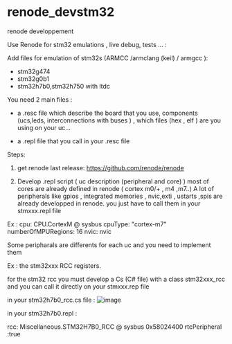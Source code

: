 # renode_devstm32
renode developpement

Use Renode for stm32 emulations , live debug, tests ... : 

Add files for emulation of stm32s (ARMCC /armclang (keil) / armgcc ):

- stm32g474 
- stm32g0b1
- stm32h7b0,stm32h750 with ltdc

You need 2 main files :
- a .resc file which describe the board that you use, components (ucs,leds, interconnections with buses ) , 
which files (hex , elf ) are you using on your uc...

- a .repl file that you call in your .resc file


Steps:

1) get renode last release:
https://github.com/renode/renode

2) Develop .repl script ( uc  description (peripheral and core) )
   most of cores are already defined in renode ( cortex m0/+ , m4 ,m7..)
   A lot of peripherals like  gpios , integrated memories , nvic,exti , ustarts ,spis are already developped in renode.
   you just have to call them in your stmxxx.repl file

  Ex : 
  cpu: CPU.CortexM @ sysbus
    cpuType: "cortex-m7"
    numberOfMPURegions: 16
    nvic: nvic


  Some peripharals are differents for each uc and you need to implement them 
  
  Ex : 
  the stm32xxx RCC registers.

  for the stm32 rcc you must develop a Cs (C# file) with a class stm32xxx_rcc and you can call it directly on your  stmxxx.rep file

in your stm32h7b0_rcc.cs file :
![image](https://github.com/user-attachments/assets/b69768b9-6db5-46e1-bb7b-dbe0c8c65448)

in your stm32h7b0.repl :

rcc: Miscellaneous.STM32H7B0_RCC @ sysbus 0x58024400
  rtcPeripheral :true
